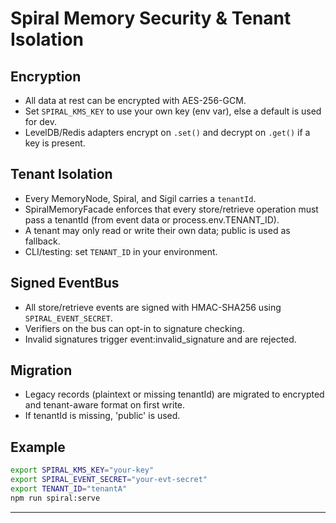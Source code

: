 # Spiral Memory Security & Tenant Isolation

## Encryption

- All data at rest can be encrypted with AES-256-GCM.
- Set `SPIRAL_KMS_KEY` to use your own key (env var), else a default is used for dev.
- LevelDB/Redis adapters encrypt on `.set()` and decrypt on `.get()` if a key is present.

## Tenant Isolation

- Every MemoryNode, Spiral, and Sigil carries a `tenantId`.
- SpiralMemoryFacade enforces that every store/retrieve operation must pass a tenantId (from event data or process.env.TENANT_ID).
- A tenant may only read or write their own data; public is used as fallback.
- CLI/testing: set `TENANT_ID` in your environment.

## Signed EventBus

- All store/retrieve events are signed with HMAC-SHA256 using `SPIRAL_EVENT_SECRET`.
- Verifiers on the bus can opt-in to signature checking.
- Invalid signatures trigger event:invalid_signature and are rejected.

## Migration

- Legacy records (plaintext or missing tenantId) are migrated to encrypted and tenant-aware format on first write.
- If tenantId is missing, 'public' is used.

## Example

```sh
export SPIRAL_KMS_KEY="your-key"
export SPIRAL_EVENT_SECRET="your-evt-secret"
export TENANT_ID="tenantA"
npm run spiral:serve
```

---
